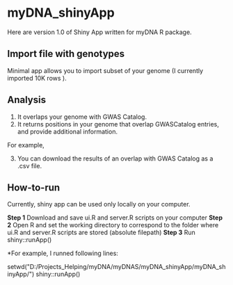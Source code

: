 # myDNA_shinyApp

Here are version 1.0 of Shiny App written for myDNA R package.

## Import file with genotypes
Minimal app allows you to import subset of your genome (I currently imported 10K rows ).


## Analysis
1) It overlaps your genome with GWAS Catalog.
2) It returns positions in your genome that overlap GWASCatalog entries, and provide additional information.

For example,


3) You can download the results of an overlap with GWAS Catalog as a .csv file.


## How-to-run
Currently, shiny app can be used only locally on your computer.

__Step 1__ Download and save ui.R and server.R scripts on your computer
__Step 2__ Open R and set the working directory to correspond to the folder where ui.R and server.R scripts are stored (absolute filepath) 
__Step 3__ Run shiny::runApp()


*For example, I runned following lines:

setwd("D:/Projects_Helping/myDNA/myDNAS/myDNA_shinyApp/myDNA_shinyApp/")
shiny::runApp()

